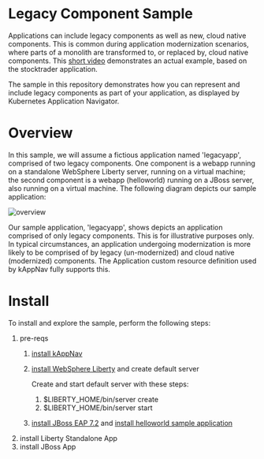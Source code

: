 # Legacy Component Sample

Applications can include legacy components as well as new, cloud native components.  This is common during application modernization scenarios, where parts of a monolith are transformed to, or replaced by, cloud native components. This [short video](https://www.youtube.com/watch?v=Air32LCcj0c&feature=youtu.be) demonstrates an actual example, based on the stocktrader application. 

The sample in this repository demonstrates how you can represent and include legacy components as part of your application, as displayed by Kubernetes Application Navigator. 

# Overview 

In this sample, we will assume a fictious application named 'legacyapp', comprised of two legacy components.  One component is a webapp running on a standalone WebSphere Liberty server, running on a virtual machine; the second component is a webapp (helloworld) running on a JBoss server, also running on a virtual machine. The following diagram depicts our sample application:

![overview](https://github.com/kappnav/samples/blob/master/legacyapp/images/overview.jpg)

Our sample application, 'legacyapp', shows depicts an application comprised of only legacy components.  This is for illustrative purposes only. In typical circumstances, an application undergoing modernization is more likely to be comprised of by legacy (un-modernized) and cloud native (modernized) components.  The Application custom resource definition used by kAppNav fully supports this. 

# Install 

To install and explore the sample, perform the following steps: 

1. pre-reqs 
   1. [install kAppNav](https://github.com/kappnav/README)
   1. [install WebSphere Liberty](https://developer.ibm.com/wasdev/downloads/#asset/runtimes-wlp-webProfile8) and create default server 

      Create and start default server with these steps: 

      1. $LIBERTY_HOME/bin/server create
      1. $LIBERTY_HOME/bin/server start 

   1. [install JBoss EAP 7.2](https://developers.redhat.com/products/eap/download?sc_cid=701f2000000RmA9AAK&gclid=EAIaIQobChMIwaCv_6v35AIV0cDACh3ZUAIDEAAYASAAEgLzifD_BwE&gclsrc=aw.ds) and [install helloworld sample application](https://developers.redhat.com/products/eap/hello-world#fndtn-macos) 
1. install Liberty Standalone App 
1. install JBoss App
